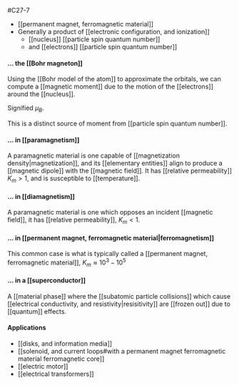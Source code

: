 #C27-7 

- [[permanent magnet, ferromagnetic material]]
- Generally a product of [[electronic configuration, and ionization]]
	- [[nucleus]] [[particle spin quantum number]]
	- and [[electrons]] [[particle spin quantum number]]

#### ... the [[Bohr magneton]]
Using the [[Bohr model of the atom]] to approximate the orbitals, we can compute a [[magnetic moment]] due to the motion of the [[electrons]] around the [[nucleus]]. 

Signified $\mu_B$.

This is a distinct source of moment from [[particle spin quantum number]].

#### ... in [[paramagnetism]]
A paramagnetic material is one capable of [[magnetization density|magnetization]], and its [[elementary entities]] align to produce a [[magnetic dipole]] with the [[magnetic field]]. It has [[relative permeability]] $K_m > 1$, and is susceptible to [[temperature]].

#### ... in [[diamagnetism]]
A paramagnetic material is one which opposes an incident [[magnetic field]], it has [[relative permeability]], $K_m < 1$.

#### ... in [[permanent magnet, ferromagnetic material|ferromagnetism]]
This common case is what is typically called a [[permanent magnet, ferromagnetic material]], $K_m \approx 10^3-10^5$

#### ... in a [[superconductor]]
A [[material phase]] where the [[subatomic particle collisions]] which cause [[electrical conductivity, and resistivity|resisitivity]] are [[frozen out]] due to [[quantum]] effects.

#### Applications
- [[disks, and information media]] 
- [[solenoid, and current loops#with a permanent magnet ferromagnetic material ferromagnetic core]]
- [[electric motor]]
- [[electrical transformers]]